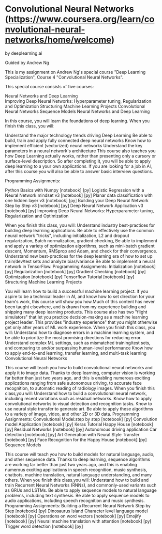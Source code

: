 # Convolutional Neural Networks (https://www.coursera.org/learn/convolutional-neural-networks/home/welcome)

by deeplearning.ai

Guided by Andrew Ng


This is my assignment on Andrew Ng's special course "Deep Learning Specialization", Course 4 "Convolutional Neural Networks".


This special course consists of five courses:

Neural Networks and Deep Learning  
Improving Deep Neural Networks: Hyperparameter tuning, Regularization and Optimization
Structuring Machine Learning Projects
Convolutional Neural Networks
Sequence Models
Neural Networks and Deep Learning

In this course, you will learn the foundations of deep learning. When you finish this class, you will:

Understand the major technology trends driving Deep Learning
Be able to build, train and apply fully connected deep neural networks
Know how to implement efficient (vectorized) neural networks
Understand the key parameters in a neural network's architecture
This course also teaches you how Deep Learning actually works, rather than presenting only a cursory or surface-level description. So after completing it, you will be able to apply deep learning to a your own applications. If you are looking for a job in AI, after this course you will also be able to answer basic interview questions.

Programming Assignments:

Python Basics with Numpy [notebook] [py]
Logistic Regression with a Neural Network mindset v3 [notebook] [py]
Planar data classification with one hidden layer v3 [notebook] [py]
Building your Deep Neural Network Step by Step v3 [notebook] [py]
Deep Neural Network Application v3 [notebook] [py]
Improving Deep Neural Networks: Hyperparameter tuning, Regularization and Optimization

When you finish this class, you will:
Understand industry best-practices for building deep learning applications.
Be able to effectively use the common neural network "tricks", including initialization, L2 and dropout regularization, Batch normalization, gradient checking,
Be able to implement and apply a variety of optimization algorithms, such as mini-batch gradient descent, Momentum, RMSprop and Adam, and check for their convergence.
Understand new best-practices for the deep learning era of how to set up train/dev/test sets and analyze bias/variance
Be able to implement a neural network in TensorFlow.
Programming Assignments:
Initialization [notebook] [py]
Regularization [notebook] [py]
Gradient Checking [notebook] [py]
Optimization [notebook] [py]
Tensorflow Tutorial [notebook] [py]
Structuring Machine Learning Projects

You will learn how to build a successful machine learning project. If you aspire to be a technical leader in AI, and know how to set direction for your team's work, this course will show you how.Much of this content has never been taught elsewhere, and is drawn from my experience building and shipping many deep learning products. This course also has two "flight simulators" that let you practice decision-making as a machine learning project leader. This provides "industry experience" that you might otherwise get only after years of ML work experience.
When you finish this class, you will:
Understand how to diagnose errors in a machine learning system, and be able to prioritize the most promising directions for reducing error.
Understand complex ML settings, such as mismatched training/test sets, and comparing to and/or surpassing human-level performance
Know how to apply end-to-end learning, transfer learning, and multi-task learning
Convolutional Neural Networks

This course will teach you how to build convolutional neural networks and apply it to image data. Thanks to deep learning, computer vision is working far better than just two years ago, and this is enabling numerous exciting applications ranging from safe autonomous driving, to accurate face recognition, to automatic reading of radiology images.
When you finish this class,you will:
Understand how to build a convolutional neural network, including recent variations such as residual networks.
Know how to apply convolutional networks to visual detection and recognition tasks.
Know to use neural style transfer to generate art.
Be able to apply these algorithms to a variety of image, video, and other 2D or 3D data.
Programming Assignments:
Convolutional Model:step by step [notebook] [py]
Convolution model Application [notebook] [py]
Keras Tutorial Happy House [notebook] [py]
Residual Networks [notebook] [py]
Autonomous driving application Car detection [notebook] [py]
Art Generation with Neural Style Transfer [notebook] [py]
Face Recognition for the Happy House [notebook] [py]
Sequence Models

This course will teach you how to build models for natural language, audio, and other sequence data. Thanks to deep learning, sequence algorithms are working far better than just two years ago, and this is enabling numerous exciting applications in speech recognition, music synthesis, chatbots, machine translation, natural language understanding, and many others.
When you finish this class,you will:
Understand how to build and train Recurrent Neural Networks (RNNs), and commonly-used variants such as GRUs and LSTMs.
Be able to apply sequence models to natural language problems, including text synthesis.
Be able to apply sequence models to audio applications, including speech recognition and music synthesis.
Programming Assignments:
Building a Recurrent Neural Network Step by Step [notebook] [py]
Dinosaurus Island Character level language model [notebook] [py]
Operations on word vectors [notebook] [py]
Emojify [notebook] [py]
Neural machine translation with attention [notebook] [py]
Trigger word detection [notebook] [py]
